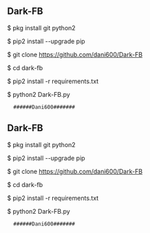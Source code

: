## Dark-FB

$ pkg install git python2

$ pip2 install --upgrade pip

$ git clone https://github.com/dani600/Dark-FB

$ cd dark-fb

$ pip2 install -r requirements.txt

$ python2 Dark-FB.py



      ######Dani600#######

## Dark-FB

$ pkg install git python2

$ pip2 install --upgrade pip

$ git clone https://github.com/dani600/Dark-FB

$ cd dark-fb

$ pip2 install -r requirements.txt

$ python2 Dark-FB.py



      ######Dani600#######

